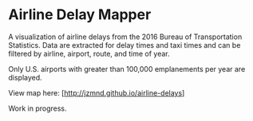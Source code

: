 # Airline Delay Mapper

A visualization of airline delays from the 2016 Bureau of Transportation Statistics. Data are extracted for delay times and taxi times and can be filtered by airline, airport, route, and time of year.

Only U.S. airports with greater than 100,000 emplanements per year are displayed.

View map here: [http://jzmnd.github.io/airline-delays]

Work in progress.
